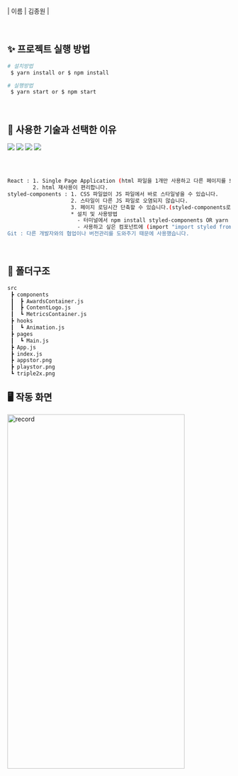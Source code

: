 | 이름 | 김종원 |

<br>

## ✨ 프로젝트 실행 방법

```bash
# 설치방법
 $ yarn install or $ npm install

# 실행방법
 $ yarn start or $ npm start
```

<br>

## 📝 사용한 기술과 선택한 이유
<p>
  <img src="https://img.shields.io/badge/-JavaScript-%23F7DF1C?style=for-the-badge&logo=javascript&logoColor=000000&labelColor=%23FFCE5A&color=%23FFCE5A">
  <img src="https://img.shields.io/badge/-React-222222?style=for-the-badge&logo=react">
  <img src="https://img.shields.io/badge/-Git-F05032?style=for-the-badge&logo=git&logoColor=ffffff">
  <img src="https://user-images.githubusercontent.com/73818206/176097620-fd66a357-2bb3-41d3-ab8a-0d779fa49e39.svg">
</p>
<br>

```bash

React : 1. Single Page Application (html 파일을 1개만 사용하고 다른 페이지를 보여주고 싶을 때 html 부분만 변경해서 부드럽게 동작하게 만들 수 있습니다.)
        2. html 재사용이 편리합니다.
styled-components : 1. CSS 파일없이 JS 파일에서 바로 스타일넣을 수 있습니다.
                    2. 스타일이 다른 JS 파일로 오염되지 않습니다.
                    3. 페이지 로딩시간 단축할 수 있습니다.(styled-components로 작성한 스타일은 html 페이지의 <style>태그에 넣어주기 때문입니다.)
                    * 설치 및 사용방법
                      - 터미널에서 npm install styled-components OR yarn add styled-components
                      - 사용하고 싶은 컴포넌트에 (import "import styled from 'styled-components')
Git : 다른 개발자와의 협업이나 버전관리를 도와주기 때문에 사용했습니다.
```
<br>

## 📝 폴더구조

```bash
src
 ┣ components
 ┃  ┣ AwardsContainer.js
 ┃  ┣ ContentLogo.js
 ┃  ┗ MetricsContainer.js
 ┣ hooks
 ┃  ┗ Animation.js
 ┣ pages
 ┃  ┗ Main.js
 ┣ App.js
 ┣ index.js
 ┣ appstor.png
 ┣ playstor.png
 ┗ triple2x.png

```

## 🖥 작동 화면

<div style={display: flex;}>
<img src="https://user-images.githubusercontent.com/73818206/176124247-084793dc-d4cc-477a-b67c-76e916c6117b.giff" alt="record" width="400" height="800" />

<br>
